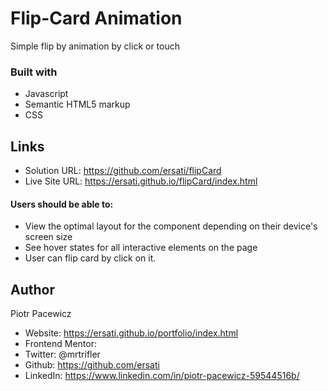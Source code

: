 # Flip-Card Animation


Simple flip by animation by click or touch

### Built with

- Javascript
- Semantic HTML5 markup
- CSS


## Links

- Solution URL: https://github.com/ersati/flipCard
- Live Site URL: https://ersati.github.io/flipCard/index.html

#### Users should be able to:

- View the optimal layout for the component depending on their device's screen size
- See hover states for all interactive elements on the page
- User can flip card by click on it. 

## Author

Piotr Pacewicz

- Website: https://ersati.github.io/portfolio/index.html
- Frontend Mentor:
- Twitter: @mrtrifler
- Github: https://github.com/ersati
- LinkedIn: https://www.linkedin.com/in/piotr-pacewicz-59544516b/
